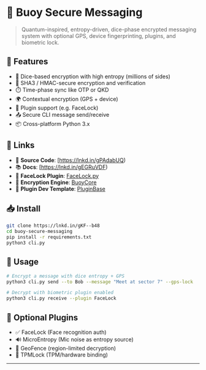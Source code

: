# 🛟 Buoy Secure Messaging

> Quantum-inspired, entropy-driven, dice-phase encrypted messaging system with optional GPS, device fingerprinting, plugins, and biometric lock.

## 🚀 Features
- 🎲 Dice-based encryption with high entropy (millions of sides)
- 🔐 SHA3 / HMAC-secure encryption and verification
- ⏱️ Time-phase sync like OTP or QKD
- 🌍 Contextual encryption (GPS + device)
- 🧩 Plugin support (e.g. FaceLock)
- 📤 Secure CLI message send/receive
- 📦 Cross-platform Python 3.x

## 🔗 Links
- 🔧 **Source Code**: [https://lnkd.in/gPAdabUQ)
- 📚 **Docs**: [https://lnkd.in/gEGRuVDF)
- 🔐 **FaceLock Plugin**: [FaceLock.py](https://lnkd.in/g4U8k-pM)
- 🎲 **Encryption Engine**: [BuoyCore](https://lnkd.in/gjDxqeyn)
- 🧪 **Plugin Dev Template**: [PluginBase](https://lnkd.in/ggcca67m)

## 📥 Install

```bash
git clone https://lnkd.in/gKF--b48
cd buoy-secure-messaging
pip install -r requirements.txt
python3 cli.py
```

## 🧠 Usage

```bash
# Encrypt a message with dice entropy + GPS
python3 cli.py send --to Bob --message "Meet at sector 7" --gps-lock

# Decrypt with biometric plugin enabled
python3 cli.py receive --plugin FaceLock
```

## 🔐 Optional Plugins
- ✅ FaceLock (Face recognition auth)
- 🔊 MicroEntropy (Mic noise as entropy source)
- 📍 GeoFence (region-limited decryption)
- 🧬 TPMLock (TPM/hardware binding)

---
